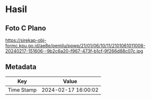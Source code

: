 # Hasil

## Foto C Plano

https://sirekap-obj-formc.kpu.go.id/ae8e/pemilu/ppwp/21/01/06/10/11/2101061011008-20240217-151606--9b2c6a20-f967-473f-b1cf-9f266d88c07c.jpg


## Metadata

| Key        | Value               |
| ---------- | ------------------- |
| Time Stamp | 2024-02-17 16:00:02 |



